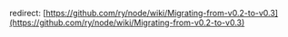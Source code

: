 redirect: [https://github.com/ry/node/wiki/Migrating-from-v0.2-to-v0.3](https://github.com/ry/node/wiki/Migrating-from-v0.2-to-v0.3)